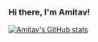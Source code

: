 ### Hi there, I'm Amitav!

[![Amitav's GitHub stats](https://github-readme-stats.vercel.app/api?username=anott03&count_private=true&show_icons=true&theme=vue-dark)](https://github.com/anuraghazra/github-readme-stats)
<!--
**anott03/anott03** is a ✨ _special_ ✨ repository because its `README.md` (this file) appears on your GitHub profile.

Here are some ideas to get you started:

- 🔭 I’m currently working on ...
- 🌱 I’m currently learning ...
- 👯 I’m looking to collaborate on ...
- 🤔 I’m looking for help with ...
- 💬 Ask me about ...
- 📫 How to reach me: ...
- 😄 Pronouns: ...
- ⚡ Fun fact: ...
-->

